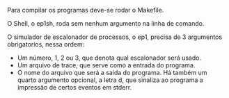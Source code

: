 Para compilar os programas deve-se rodar o Makefile.

O Shell, o ep1sh, roda sem nenhum argumento na linha de comando.

O simulador de escalonador de processos, o ep1, precisa de 3 argumentos obrigatorios, nessa ordem:
  - Um número, 1, 2 ou 3, que denota qual escalonador será usado.
  - Um arquivo de trace, que serve como a entrada do programa.
  - O nome do arquivo que será a saída do programa.
Há também um quarto argumento opcional, a letra d, que sinaliza ao programa a impressão de certos eventos em stderr.
